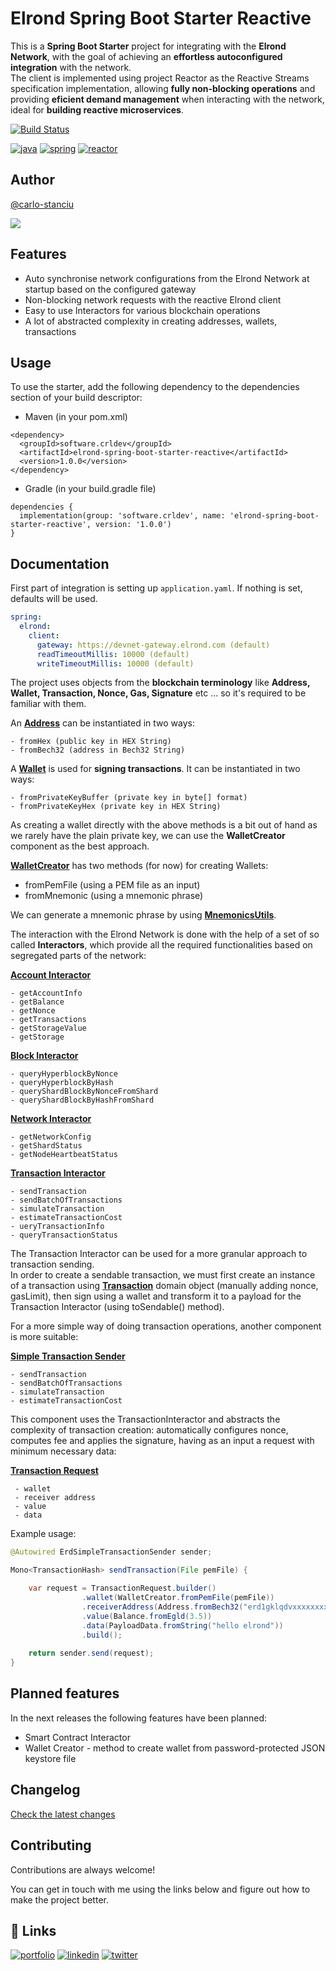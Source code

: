 
# Elrond Spring Boot Starter Reactive

This is a **Spring Boot Starter** project for integrating with the **Elrond Network**, with the goal of achieving an **effortless autoconfigured integration** with the network.\
The client is implemented using project Reactor as the Reactive Streams specification implementation,
allowing **fully non-blocking operations** and providing **eficient demand management** when interacting with the network, ideal for **building reactive microservices**.

[![Build Status](https://app.travis-ci.com/crldev-software/elrond-spring-boot-starter-reactive.svg?branch=main)](https://app.travis-ci.com/crldev-software/elrond-spring-boot-starter-reactive)

[![java](https://img.shields.io/badge/Java11-07405E?style=for-the-badge&logo=java&logoColor=white)](https://openjdk.java.net/projects/jdk/11)
[![spring](https://img.shields.io/badge/SpringBoot2.0-217346?style=for-the-badge&logo=spring&logoColor=white)](https://spring.io/projects/spring-boot)
[![reactor](https://img.shields.io/badge/reactor-navy?style=for-the-badge&logo=s&logoColor=white)](https://projectreactor.io/)



## Author

[@carlo-stanciu](https://www.github.com/carlo-stanciu)

[![](https://crldev.software/img/readme-banner.png)](#)

## Features

- Auto synchronise network configurations from the Elrond Network at startup based on the configured gateway
- Non-blocking network requests with the reactive Elrond client
- Easy to use Interactors for various blockchain operations
- A lot of abstracted complexity in creating addresses, wallets, transactions


## Usage
To use the starter, add the following dependency to the dependencies section of your build descriptor:

- Maven (in your pom.xml)

```
<dependency>
  <groupId>software.crldev</groupId>
  <artifactId>elrond-spring-boot-starter-reactive</artifactId>
  <version>1.0.0</version>
</dependency>
```
- Gradle (in your build.gradle file)
```
dependencies {
  implementation(group: 'software.crldev', name: 'elrond-spring-boot-starter-reactive', version: '1.0.0')
}
```

## Documentation

First part of integration is setting up ```application.yaml```. If nothing is set, defaults will be used.

```yml
spring:
  elrond:
    client:
      gateway: https://devnet-gateway.elrond.com (default)
      readTimeoutMillis: 10000 (default)
      writeTimeoutMillis: 10000 (default)
```


The project uses objects from the **blockchain terminology** like **Address, Wallet, Transaction, Nonce, Gas, Signature** etc ...
so it's required to be familiar with them.

An **[Address](src/main/java/software/crldev/elrondspringbootstarterreactive/domain/account/Address.java)** can be instantiated in two ways:
```
- fromHex (public key in HEX String)
- fromBech32 (address in Bech32 String)
```

A **[Wallet](src/main/java/software/crldev/elrondspringbootstarterreactive/domain/wallet/Wallet.java)** is used for **signing transactions**. It can be instantiated in two ways:
```
- fromPrivateKeyBuffer (private key in byte[] format)
- fromPrivateKeyHex (private key in HEX String)
```

As creating a wallet directly with the above methods is a bit out of hand as we rarely have the plain private key, we can use the **WalletCreator** component as the best approach.

**[WalletCreator](src/main/java/software/crldev/elrondspringbootstarterreactive/domain/wallet/WalletCreator.java)** has two methods (for now) for creating Wallets:
- fromPemFile (using a PEM file as an input)
- fromMnemonic (using a mnemonic phrase)

We can generate a mnemonic phrase by using **[MnemonicsUtils](src/main/java/software/crldev/elrondspringbootstarterreactive/util/MnemonicsUtils.java)**.


The interaction with the Elrond Network is done with the help of a set of so called **Interactors**, which provide all the required functionalities based on segregated parts of the network:

**[Account Interactor](src/main/java/software/crldev/elrondspringbootstarterreactive/interactor/account/ErdAccountInteractor.java)**
```
- getAccountInfo
- getBalance
- getNonce
- getTransactions
- getStorageValue
- getStorage
```
**[Block Interactor](src/main/java/software/crldev/elrondspringbootstarterreactive/interactor/block/ErdBlockInteractor.java)**
```
- queryHyperblockByNonce
- queryHyperblockByHash
- queryShardBlockByNonceFromShard
- queryShardBlockByHashFromShard
```
**[Network Interactor](src/main/java/software/crldev/elrondspringbootstarterreactive/interactor/network/ErdNetworkInteractor.java)**
```
- getNetworkConfig
- getShardStatus
- getNodeHeartbeatStatus
```
**[Transaction Interactor](src/main/java/software/crldev/elrondspringbootstarterreactive/interactor/transaction/ErdTransactionInteractor.java)**
```
- sendTransaction
- sendBatchOfTransactions
- simulateTransaction
- estimateTransactionCost
- ueryTransactionInfo
- queryTransactionStatus
```
The Transaction Interactor can be used for a more granular approach to transaction sending.\
In order to create a sendable transaction, we must first create an instance of a transaction using **[Transaction](src/main/java/software/crldev/elrondspringbootstarterreactive/domain/transaction/Transaction.java)** domain object (manually adding nonce, gasLimit), then sign using a wallet and transform it to a payload for the Transaction Interactor (using toSendable() method).

For a more simple way of doing transaction operations, another component is more suitable:

**[Simple Transaction Sender](src/main/java/software/crldev/elrondspringbootstarterreactive/sender/ErdSimpleTransactionSender.java)**
```
- sendTransaction
- sendBatchOfTransactions
- simulateTransaction
- estimateTransactionCost
```

This component uses the TransactionInteractor and abstracts the complexity of transaction creation: automatically configures nonce, computes fee and applies the signature, having as an input a request with minimum necessary data:

**[Transaction Request](src/main/java/software/crldev/elrondspringbootstarterreactive/sender/TransactionRequest.java)**
```
 - wallet
 - receiver address
 - value
 - data
```

Example usage:
```java
@Autowired ErdSimpleTransactionSender sender;

Mono<TransactionHash> sendTransaction(File pemFile) {

    var request = TransactionRequest.builder()
                .wallet(WalletCreator.fromPemFile(pemFile))
                .receiverAddress(Address.fromBech32("erd1gklqdvxxxxxxxxxxxxxxxxxxxxx"))
                .value(Balance.fromEgld(3.5))
                .data(PayloadData.fromString("hello elrond"))
                .build();
    
    return sender.send(request);
}
```






## Planned features

In the next releases the following features have been planned:
- Smart Contract Interactor
- Wallet Creator - method to create wallet from password-protected JSON keystore file


## Changelog

[Check the latest changes](CHANGELOG.md)


## Contributing

Contributions are always welcome!

You can get in touch with me using the links below and figure out how to make the project better.


## 🔗 Links
[![portfolio](https://img.shields.io/badge/crldev.software-red?style=for-the-badge&logo=noi&logoColor=white)](https://crldev.software)
[![linkedin](https://img.shields.io/badge/linkedin-0A66C2?style=for-the-badge&logo=linkedin&logoColor=white)](https://www.linkedin.com/carlo-cristian-stanciu)
[![twitter](https://img.shields.io/badge/Twitter-1DA1F2?style=for-the-badge&logo=twitter&logoColor=white)](https://twitter.com/carlo_stanciu)



  